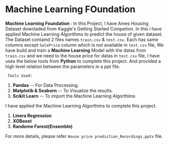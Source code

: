 # Machine Learning FOundation

**Machine Learning Foundation** : In this Project, I have Ames Housing Dataset downladed from Kaggle's Getting Started Competion.
  In this i have applied Machine Learning Algorithms to predict the house of given dataset.
  The Dataset containd 2 files names `train.csv` & `test.csv`. Each has same columns except `SalePrice` column which is not available in `test.csv` file, We have build and train a **Machine Learning** Model with the datas from `train.csv` and we need to the house price for datas in `test.csv` file, I have uses the below tools from **Python** to complete this project.  And provided a high level relation between the parameters in a ppt file.

     Tools Used:
   1. **Pandas** -- For Data Processing.
   2. **Matplotib & Seaborn** -- To Visualize the results.
   3. **Scikit Learn** -- To import the Machine Learning Algorthims
	  
   I have applied the Machine Learning Algorthims to complete this project.
   
   1. **Linera Regression** 
   2. **XGBoost**
   3. **Randome Forest(Ensemble)**

 For more details, please refer `House price prediction_Recordings.pptx` file.
